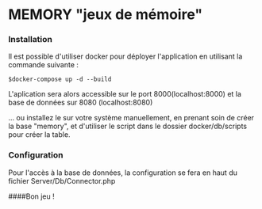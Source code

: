 # MEMORY "jeux de mémoire"
### Installation 

Il est possible d'utiliser docker pour déployer l'application en utilisant la commande suivante :
```
$docker-compose up -d --build
```
L'aplication sera alors accessible sur le port 8000(localhost:8000) et la base de données sur 8080 (localhost:8080)

... ou installez le sur votre système manuellement, en prenant soin de créer la base "memory", et d'utiliser le script 
dans le dossier docker/db/scripts pour créer la table.

### Configuration
Pour l'accès à la base de données, la configuration se fera en haut du fichier Server/Db/Connector.php


####Bon jeu !
